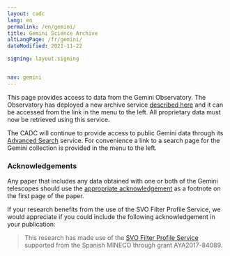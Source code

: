 ```yaml
---
layout: cadc
lang: en
permalink: /en/gemini/
title: Gemini Science Archive
altLangPage: /fr/gemini/
dateModified: 2021-11-22

signing: layout.signing


nav: gemini
---
```


<p>
    This page provides access to data from the Gemini Observatory.  The Observatory
    has deployed a new archive service
    <a rel="external" href="http://www.gemini.edu/sciops/data-and-results/gemini-observatory-archive">described here</a>
    and it can be accessed from the link in the menu to the left.  All proprietary 
    data must now be retrieved using this service.
</p>
<p>
    The CADC will continue to provide access to public Gemini data through its
    <a href="/en/search/?collection=GEMINI&noexec=true">Advanced Search</a> 
    service.  For convenience a link to a search page for the Gemini 
    collection is provided in the menu to the left.
</p>
<div class="about_text">
    <h3>Acknowledgements</h3> 
    Any paper that includes any data obtained with one or both of the Gemini telescopes should use the 
    <a rel="external" href="http://www.gemini.edu/sciops/data-and-results/acknowledging-gemini">appropriate acknowledgement</a> 
    as a footnote on the first page of the paper.
    <p>If your research benefits from the use of the SVO Filter Profile Service, we would appreciate if you could include the following acknowledgement in your publication:</p>
    <blockquote>
        <p>This research has made use of the <a href="http://svo2.cab.inta-csic.es/theory/fps/" rel="external">SVO Filter Profile Service</a> supported from the Spanish MINECO through grant AYA2017-84089.</p>
    </blockquote>
</div>
